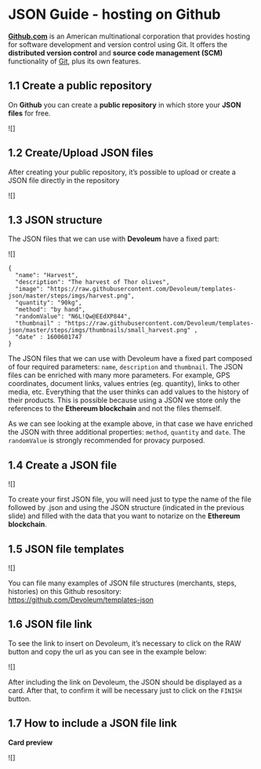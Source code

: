 # JSON Guide - hosting on Github

**[Github.com](Github.com)** is an American multinational corporation that provides hosting for software development and version control using Git. It offers the **distributed version control** and **source code management (SCM)** functionality of [Git](https://git-scm.com/), plus its own features.

## 1.1 Create a public repository

On **Github** you can create a **public repository** in which store your **JSON files** for free. 

![]

## 1.2 Create/Upload JSON files

After creating your public repository, it’s possible to upload or create a JSON file directly in the repository

![]

## 1.3 JSON structure

The JSON files that we can use with **Devoleum** have a fixed part:

![]

```
{
  "name": "Harvest",
  "description": "The harvest of Thor olives",
  "image": "https://raw.githubusercontent.com/Devoleum/templates-json/master/steps/imgs/harvest.png",
  "quantity": "90kg",
  "method": "by hand",
  "randomValue": "N6L!Qw@EEdXP844",
  "thumbnail" : "https://raw.githubusercontent.com/Devoleum/templates-json/master/steps/imgs/thumbnails/small_harvest.png" ,
  "date" : 1600601747
}
```

The JSON files that we can use with Devoleum have a fixed part composed of four required parameters: `name`, `description` and `thumbnail`. The JSON files can be enriched with many more parameters. For example, GPS coordinates, document links, values entries (eg. quantity), links to other media, etc. Everything that the user thinks can add values to the history of their products. This is possible because using a JSON we store only the references to the **Ethereum blockchain** and not the files themself.  

As we can see looking at the example above, in that case we have enriched the JSON with three additional properties: `method`, `quantity` and `date`. The `randomValue` is strongly recommended for provacy purposed.

## 1.4 Create a JSON file 

![]

To create your first JSON file, you will need just to type the name of the file followed by .json and using the JSON structure (indicated in the previous slide) and filled with the data that you want to notarize on the **Ethereum blockchain**.


## 1.5 JSON file templates 

![]

You can file many examples of JSON file structures (merchants, steps, histories) on this Github resository: https://github.com/Devoleum/templates-json

## 1.6 JSON file link

To see the link to insert on Devoleum, it’s necessary to click on the RAW button and copy the url as you can see in the example below:

 ![]
 
After including the link on Devoleum, the JSON should be displayed as a card. After that, to confirm it will be necessary just to click on the `FINISH` button. 

## 1.7 How to include a JSON file link

**Card preview**

![]




